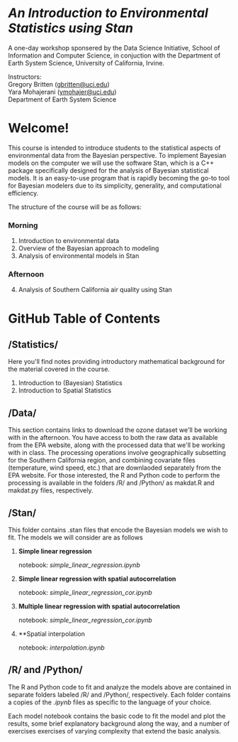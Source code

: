 # *An Introduction to Environmental Statistics using Stan*
A one-day workshop sponsered by the Data Science Initiative, School of Information and Computer Science, in conjuction with the Department of Earth System Science, University of California, Irvine.

Instructors: <br />
Gregory Britten (gbritten@uci.edu) <br />
Yara Mohajerani (ymohajer@uci.edu) <br />
Department of Earth System Science 

# Welcome!
This course is intended to introduce students to the statistical aspects of environmental data from the Bayesian perspective. To implement Bayesian models on the computer we will use the software Stan, which is a C++ package specifically designed for the analysis of Bayesian statistical models. It is an easy-to-use program that is rapidly becoming the go-to tool for Bayesian modelers due to its simplicity, generality, and computational efficiency. 

The structure of the course will be as follows:

### Morning
1. Introduction to environmental data
2. Overview of the Bayesian approach to modeling
3. Analysis of environmental models in Stan

### Afternoon
4. Analysis of Southern California air quality using Stan


# GitHub Table of Contents

## /Statistics/
Here you'll find notes providing introductory mathematical background for the material covered in the course. 
1. Introduction to (Bayesian) Statistics
2. Introduction to Spatial Statistics

## /Data/
This section contains links to download the ozone dataset we'll be working with in the afternoon. You have access to both the raw data as available from the EPA website, along with the processed data that we'll be working with in class. The processing operations involve geographically subsetting for the Southern California region, and combining covariate files (temperature, wind speed, etc.) that are downlaoded separately from the EPA website. For those interested, the R and Python code to perform the processing is available in the folders /R/ and /Python/ as makdat.R and makdat.py files, respectively. 

## /Stan/
This folder contains .stan files that encode the Bayesian models we wish to fit. The models we will consider are as follows

1. **Simple linear regression**

    notebook: *simple_linear_regression.ipynb*

2. **Simple linear regression with spatial autocorrelation**
    
    notebook: *simple_linear_regression_cor.ipynb*

3. **Multiple linear regression with spatial autocorrelation**

    notebook: *simple_linear_regression_cor.ipynb*

4. **Spatial interpolation

    notebook: *interpolation.ipynb*


## /R/ and /Python/
The R and Python code to fit and analyze the models above are contained in separate folders labeled /R/ and /Python/, respectively. Each folder contains a copies of the *.ipynb* files as specific to the language of your choice. 

Each model notebook contains the basic code to fit the model and plot the results, some brief explanatory background along the way, and a number of exercises exercises of varying complexity that extend the basic analysis.  
